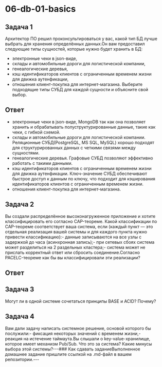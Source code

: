 # 06-db-01-basics
## Задача 1
Архитектор ПО решил проконсультироваться у вас, какой тип БД лучше выбрать для хранения определённых данных.Он вам предоставил следующие типы сущностей, которые нужно будет хранить в БД:
- электронные чеки в json-виде,
- склады и автомобильные дороги для логистической компании,
- генеалогические деревья,
- кэш идентификаторов клиентов с ограниченным временем жизни для движка аутенфикации,
- отношения клиент-покупка для интернет-магазина.
Выберите подходящие типы СУБД для каждой сущности и объясните свой выбор.
## Ответ
- электронные чеки в json-виде, MongoDB так как она позволяет хранить и обрабатывать полуструктурированные данные, такие как чеки, с гибкой схемой.
- склады и автомобильные дороги для логистической компании. Реляционные СУБД(PostgreSQL, MS SQL, MySQL) хорошо подходят для структурированных данных с четкими связями между сущностями. 
- генеалогические деревья. Графовые СУБД позволяют эффективно работать с такими данными.
- кэш идентификаторов клиентов с ограниченным временем жизни для движка аутенфикации. Ключ-значение СУБД обеспечивают быстрое доступ к данным по ключу, что подходит для кэширования идентификаторов клиентов с ограниченным временем жизни.
- отношения клиент-покупка для интернет-магазина.
## Задача 2
Вы создали распределённое высоконагруженное приложение и хотите классифицировать его согласно CAP-теореме. Какой классификации по CAP-теореме соответствует ваша система, если (каждый пункт — это отдельная реализация вашей системы и для каждого пункта нужно привести классификацию):- данные записываются на все узлы с задержкой до часа (асинхронная запись);- при сетевых сбоях система может разделиться на 2 раздельных кластера;- система может не прислать корректный ответ или сбросить соединение.Согласно PACELC-теореме как бы вы классифицировали эти реализации?
## Ответ

## Задача 3
Могут ли в одной системе сочетаться принципы BASE и ACID? Почему?
## Задача 4
Вам дали задачу написать системное решение, основой которого бы послужили:- фиксация некоторых значений с временем жизни,- реакция на истечение таймаута.Вы слышали о key-value-хранилище, которое имеет механизм Pub/Sub. Что это за система? Какие минусы выбора этой системы?---### Как cдавать заданиеВыполненное домашнее задание пришлите ссылкой на .md-файл в вашем репозитории.---

